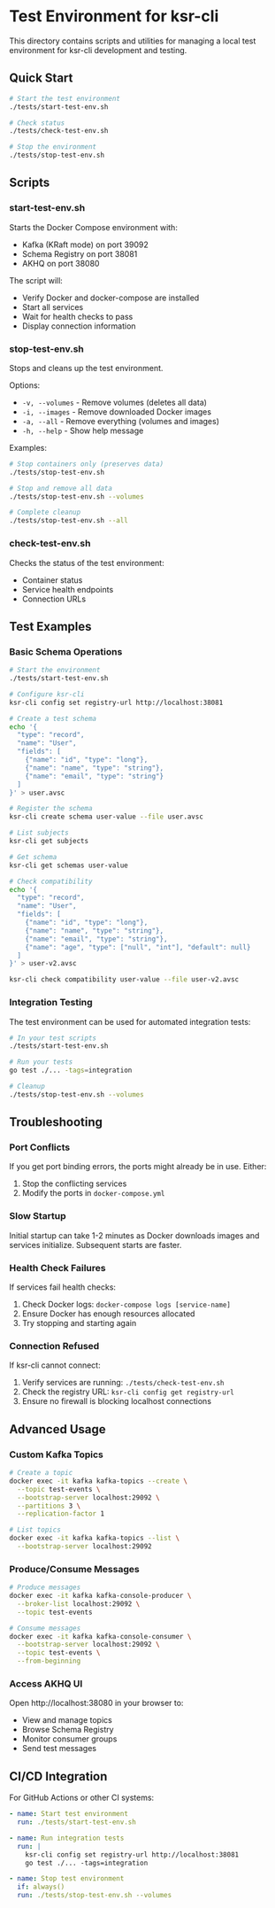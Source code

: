 # Test Environment for ksr-cli

This directory contains scripts and utilities for managing a local test environment for ksr-cli development and testing.

## Quick Start

```bash
# Start the test environment
./tests/start-test-env.sh

# Check status
./tests/check-test-env.sh

# Stop the environment
./tests/stop-test-env.sh
```

## Scripts

### start-test-env.sh
Starts the Docker Compose environment with:
- Kafka (KRaft mode) on port 39092
- Schema Registry on port 38081  
- AKHQ on port 38080

The script will:
- Verify Docker and docker-compose are installed
- Start all services
- Wait for health checks to pass
- Display connection information

### stop-test-env.sh
Stops and cleans up the test environment.

Options:
- `-v, --volumes` - Remove volumes (deletes all data)
- `-i, --images` - Remove downloaded Docker images
- `-a, --all` - Remove everything (volumes and images)
- `-h, --help` - Show help message

Examples:
```bash
# Stop containers only (preserves data)
./tests/stop-test-env.sh

# Stop and remove all data
./tests/stop-test-env.sh --volumes

# Complete cleanup
./tests/stop-test-env.sh --all
```

### check-test-env.sh
Checks the status of the test environment:
- Container status
- Service health endpoints
- Connection URLs

## Test Examples

### Basic Schema Operations

```bash
# Start the environment
./tests/start-test-env.sh

# Configure ksr-cli
ksr-cli config set registry-url http://localhost:38081

# Create a test schema
echo '{
  "type": "record",
  "name": "User",
  "fields": [
    {"name": "id", "type": "long"},
    {"name": "name", "type": "string"},
    {"name": "email", "type": "string"}
  ]
}' > user.avsc

# Register the schema
ksr-cli create schema user-value --file user.avsc

# List subjects
ksr-cli get subjects

# Get schema
ksr-cli get schemas user-value

# Check compatibility
echo '{
  "type": "record",
  "name": "User",
  "fields": [
    {"name": "id", "type": "long"},
    {"name": "name", "type": "string"},
    {"name": "email", "type": "string"},
    {"name": "age", "type": ["null", "int"], "default": null}
  ]
}' > user-v2.avsc

ksr-cli check compatibility user-value --file user-v2.avsc
```

### Integration Testing

The test environment can be used for automated integration tests:

```bash
# In your test scripts
./tests/start-test-env.sh

# Run your tests
go test ./... -tags=integration

# Cleanup
./tests/stop-test-env.sh --volumes
```

## Troubleshooting

### Port Conflicts
If you get port binding errors, the ports might already be in use. Either:
1. Stop the conflicting services
2. Modify the ports in `docker-compose.yml`

### Slow Startup
Initial startup can take 1-2 minutes as Docker downloads images and services initialize. Subsequent starts are faster.

### Health Check Failures
If services fail health checks:
1. Check Docker logs: `docker-compose logs [service-name]`
2. Ensure Docker has enough resources allocated
3. Try stopping and starting again

### Connection Refused
If ksr-cli cannot connect:
1. Verify services are running: `./tests/check-test-env.sh`
2. Check the registry URL: `ksr-cli config get registry-url`
3. Ensure no firewall is blocking localhost connections

## Advanced Usage

### Custom Kafka Topics
```bash
# Create a topic
docker exec -it kafka kafka-topics --create \
  --topic test-events \
  --bootstrap-server localhost:29092 \
  --partitions 3 \
  --replication-factor 1

# List topics
docker exec -it kafka kafka-topics --list \
  --bootstrap-server localhost:29092
```

### Produce/Consume Messages
```bash
# Produce messages
docker exec -it kafka kafka-console-producer \
  --broker-list localhost:29092 \
  --topic test-events

# Consume messages
docker exec -it kafka kafka-console-consumer \
  --bootstrap-server localhost:29092 \
  --topic test-events \
  --from-beginning
```

### Access AKHQ UI
Open http://localhost:38080 in your browser to:
- View and manage topics
- Browse Schema Registry
- Monitor consumer groups
- Send test messages

## CI/CD Integration

For GitHub Actions or other CI systems:

```yaml
- name: Start test environment
  run: ./tests/start-test-env.sh

- name: Run integration tests
  run: |
    ksr-cli config set registry-url http://localhost:38081
    go test ./... -tags=integration

- name: Stop test environment
  if: always()
  run: ./tests/stop-test-env.sh --volumes
```
